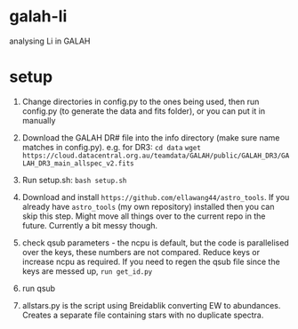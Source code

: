 # galah-li
analysing Li in GALAH

# setup 
1. Change directories in config.py to the ones being used, then run config.py (to generate the data and fits folder), or you can put it in manually

2. Download the GALAH DR# file into the info directory (make sure name matches in config.py). e.g. for DR3:
`cd data`
`wget https://cloud.datacentral.org.au/teamdata/GALAH/public/GALAH_DR3/GALAH_DR3_main_allspec_v2.fits`

3. Run setup.sh: `bash setup.sh`

4. Download and install `https://github.com/ellawang44/astro_tools`. If you already have `astro_tools` (my own repository) installed then you can skip this step. Might move all things over to the current repo in the future. Currently a bit messy though. 

5. check qsub parameters - the ncpu is default, but the code is parallelised over the keys, these numbers are not compared. Reduce keys or increase ncpu as required.
If you need to regen the qsub file since the keys are messed up, `run get_id.py`

6. run qsub

7. allstars.py is the script using Breidablik converting EW to abundances. Creates a separate file containing stars with no duplicate spectra.

